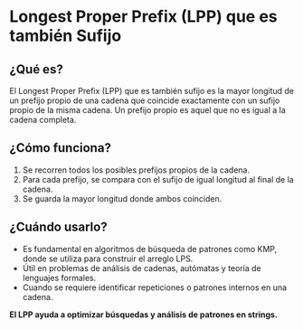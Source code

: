 # Longest Proper Prefix (LPP) que es también Sufijo

## ¿Qué es?
El Longest Proper Prefix (LPP) que es también sufijo es la mayor longitud de un prefijo propio de una cadena que coincide exactamente con un sufijo propio de la misma cadena. Un prefijo propio es aquel que no es igual a la cadena completa.

## ¿Cómo funciona?
1. Se recorren todos los posibles prefijos propios de la cadena.
2. Para cada prefijo, se compara con el sufijo de igual longitud al final de la cadena.
3. Se guarda la mayor longitud donde ambos coinciden.

## ¿Cuándo usarlo?
- Es fundamental en algoritmos de búsqueda de patrones como KMP, donde se utiliza para construir el arreglo LPS.
- Útil en problemas de análisis de cadenas, autómatas y teoría de lenguajes formales.
- Cuando se requiere identificar repeticiones o patrones internos en una cadena.

**El LPP ayuda a optimizar búsquedas y análisis de patrones en strings.** 